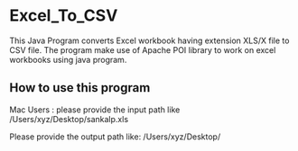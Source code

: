 # Excel_To_CSV
This Java Program converts Excel workbook having extension XLS/X file to CSV file.
The program make use of Apache POI library to work on excel workbooks using java program.

## How to use this program

Mac Users :
please provide the input path like  
/Users/xyz/Desktop/sankalp.xls

Please provide the output path like:
/Users/xyz/Desktop/
